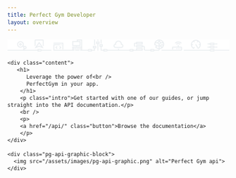 ```yaml
---
title: Perfect Gym Developer
layout: overview
---
```


<div id="wrapper">
    <div class="pg-api-graphic-block">
      <img src="/assets/images/pg-api-graphic.png" alt="Perfect Gym api">
    </div>

    <div class="content">
       <h1>
          Leverage the power of<br />
          PerfectGym in your app.
        </h1>
        <p class="intro">Get started with one of our guides, or jump straight into the API documentation.</p>
        <br />
        <p>
        <a href="/api/" class="button">Browse the documentation</a>
        </p>
    </div>

    <div class="pg-api-graphic-block">
      <img src="/assets/images/pg-api-graphic.png" alt="Perfect Gym api">
    </div>

</div>

